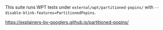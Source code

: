 This suite runs WPT tests under `external/wpt/partitioned-popins/` with
`--disable-blink-features=PartitionedPopins`.

https://explainers-by-googlers.github.io/partitioned-popins/
